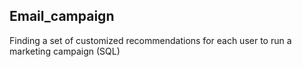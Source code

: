## Email_campaign
Finding a set of customized recommendations for each user to run a marketing campaign (SQL)
